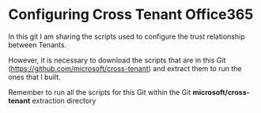 # Configuring Cross Tenant Office365

In this git I am sharing the scripts used to configure the trust relationship between Tenants.

However, it is necessary to download the scripts that are in this Git (https://github.com/microsoft/cross-tenant) and extract them to run the ones that I built.

Remember to run all the scripts for this Git within the Git **microsoft/cross-tenant** extraction directory 
